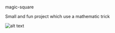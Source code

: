 magic-square

Small and fun project which use a mathematic trick

![alt text](http://magic.denisbaciu.com/screen.jpg)